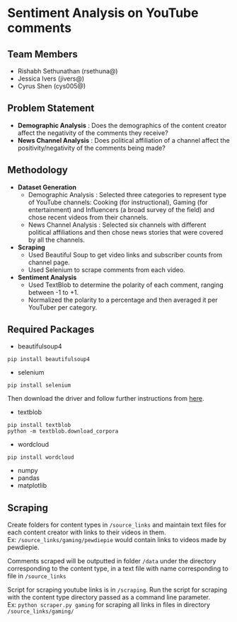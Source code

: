 # Sentiment Analysis on YouTube comments
## Team Members
- Rishabh Sethunathan (rsethuna@)
- Jessica Ivers (jivers@)
- Cyrus Shen (cys005@)

## Problem Statement
- **Demographic Analysis** : Does the demographics of the content creator affect the negativity of the comments they receive?
- **News Channel Analysis** : Does political affiliation of a channel affect the positivity/negativity of the comments being made?

## Methodology
- **Dataset Generation** 
  - Demographic Analysis : Selected three categories to represent type of YouTube channels: Cooking (for instructional), Gaming (for entertainment) and Influencers (a broad survey of the field) and chose recent videos from their channels.
  - News Channel Analysis : Selected six channels with different political affiliations and then chose news stories that were covered by all the channels.
- **Scraping**
  - Used Beautiful Soup to get video links and subscriber counts from channel page.
  - Used Selenium to scrape comments from each video.
- **Sentiment Analysis**
  - Used TextBlob to determine the polarity of each comment, ranging between -1 to +1.
  - Normalized the polarity to a percentage and then averaged it per YouTuber per category.

## Required Packages
- beautifulsoup4
```
pip install beautifulsoup4
```
- selenium
```
pip install selenium
```
Then download the driver and follow further instructions from <a href="https://selenium-python.readthedocs.io/installation.html">here</a>.

- textblob
```
pip install textblob
python -m textblob.download_corpora
```
- wordcloud
```
pip install wordcloud
```
- numpy
- pandas
- matplotlib

## Scraping
Create folders for content types in <code>/source_links</code> and maintain text files for each content creator with links to their videos in them.<br>
Ex: <code>/source_links/gaming/pewdiepie</code> would contain links to videos made by pewdiepie.

Comments scraped will be outputted in folder <code>/data</code> under the directory corresponding to the content type, in a text file with name corresponding to file in <code>/source_links</code>

Script for scraping youtube links is in <code>/scraping</code>. Run the script for scraping with the content type directory passed as a command line parameter. <br>
Ex: <code>python scraper.py gaming</code> for scraping all links in files in directory <code>/source_links/gaming/</code>

